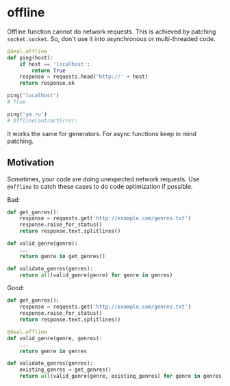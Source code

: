 # offline

Offline function cannot do network requests. This is achieved by patching `socket.socket`. So, don't use it into asynchronous or multi-threaded code.

```python
@deal.offline
def ping(host):
    if host == 'localhost':
        return True
    response = requests.head('http://' + host)
    return response.ok

ping('localhost')
# True

ping('ya.ru')
# OfflineContractError:
```

It works the same for generators. For async functions keep in mind patching.

## Motivation

Sometimes, your code are doing unexpected network requests. Use `@offline` to catch these cases to do code optimization if possible.

Bad:

```python
def get_genres():
    response = requests.get('http://example.com/genres.txt')
    response.raise_for_status()
    return response.text.splitlines()

def valid_genre(genre):
    ...
    return genre in get_genres()

def validate_genres(genres):
    return all(valid_genre(genre) for genre in genres)
```

Good:

```python
def get_genres():
    response = requests.get('http://example.com/genres.txt')
    response.raise_for_status()
    return response.text.splitlines()

@deal.offline
def valid_genre(genre, genres):
    ...
    return genre in genres

def validate_genres(genres):
    existing_genres = get_genres()
    return all(valid_genre(genre, existing_genres) for genre in genres)
```
